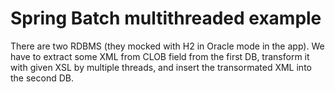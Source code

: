 <h1>Spring Batch multithreaded example</h1>
There are two RDBMS (they mocked with H2 in Oracle mode in the app). We have to extract some XML from CLOB field
from the first DB, transform it with given XSL by multiple threads, and insert the transormated XML into the second DB.
